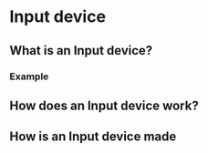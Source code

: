 # Input device

## What is an Input device?

### Example

## How does an Input device work?

## How is an Input device made
